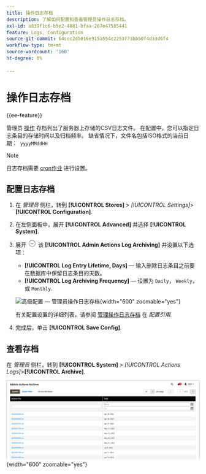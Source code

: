 ```yaml
---
title: 操作日志存档
description: 了解如何配置和查看管理员操作日志存档。
exl-id: a839f1c6-b5e2-4881-bfaa-267e47585441
feature: Logs, Configuration
source-git-commit: 64ccc2d5016e915a554c2253773bb50f4d33d6f4
workflow-type: tm+mt
source-wordcount: '160'
ht-degree: 0%

---
```


# 操作日志存档

{{ee-feature}}

管理员 [操作](action-log.md) 存档列出了服务器上存储的CSV日志文件。 在配置中，您可以指定日志条目的存储时间以及归档频率。 缺省情况下，文件名包括ISO格式的当前日期：  `yyyyMMddHH`

>[!NOTE]
>
>日志存档需要 [cron作业](cron.md) 进行设置。

## 配置日志存档

1. 在 _管理员_ 侧栏，转到 **[!UICONTROL Stores]** > _[!UICONTROL Settings]_>**[!UICONTROL Configuration]**.

1. 在左侧面板中，展开 **[!UICONTROL Advanced]** 并选择 **[!UICONTROL System]**.

1. 展开 ![扩展选择器](../assets/icon-display-expand.png) 该 **[!UICONTROL Admin Actions Log Archiving]** 并设置以下选项：

   - **[!UICONTROL Log Entry Lifetime, Days]**  — 输入删除日志条目之前要在数据库中保留日志条目的天数。
   - **[!UICONTROL Log Archiving Frequency]**  — 设置为 `Daily`， `Weekly`，或 `Monthly`.

   ![高级配置 — 管理员操作日志存档](../configuration-reference/advanced/assets/system-admin-actions-log-archiving.png){width="600" zoomable="yes"}

   有关配置设置的详细列表，请参阅 [管理操作日志存档](../configuration-reference/advanced/system.md) 在 _配置引用_.

1. 完成后，单击 **[!UICONTROL Save Config]**.

## 查看存档

在 _管理员_ 侧栏，转到 **[!UICONTROL System]** > _[!UICONTROL Actions Logs]_>**[!UICONTROL Archive]**.

![操作日志存档](./assets/action-log-archive.png){width="600" zoomable="yes"}
